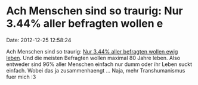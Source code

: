 Ach Menschen sind so traurig: Nur 3.44% aller befragten wollen e
================================================================

Date: 2012-12-25 12:58:24

Ach Menschen sind so traurig: [Nur 3.44% aller befragten wollen ewig
leben](http://xulifeextension.com/wordpress/?page_id=800). Und die
meisten Befragten wollen maximal 80 Jahre leben. Also entweder sind 96%
aller Menschen einfach nur dumm oder ihr Leben suckt einfach. Wobei das
ja zusammenhaengt \... Naja, mehr Transhumanismus fuer mich :3
